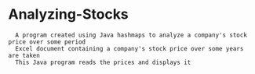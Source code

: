# Analyzing-Stocks
  
      A program created using Java hashmaps to analyze a company's stock price over some period
      Excel document containing a company's stock price over some years are taken  
      This Java program reads the prices and displays it
  
